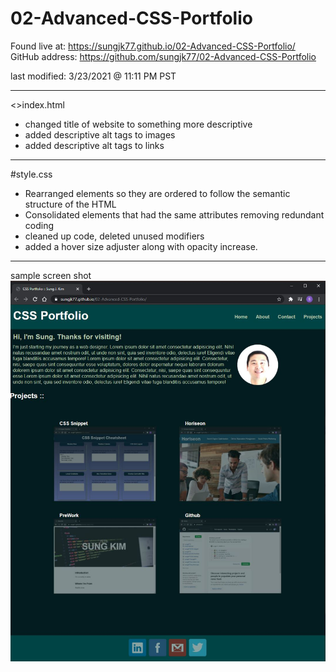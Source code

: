 # 02-Advanced-CSS-Portfolio
Found live at: https://sungjk77.github.io/02-Advanced-CSS-Portfolio/
GitHub address: https://github.com/sungjk77/02-Advanced-CSS-Portfolio

last modified: 3/23/2021 @ 11:11 PM PST


---------------------------------------
<>index.html
- changed title of website to something more descriptive
- added descriptive alt tags to images
- added descriptive alt tags to links

---------------------------------------
#style.css
- Rearranged elements so they are ordered to follow the semantic structure of the HTML
- Consolidated elements that had the same attributes removing redundant coding
- cleaned up code, deleted unused modifiers
- added a hover size adjuster along with opacity increase.

---------------------------------------
sample screen shot
![alt text](assets\images\ScreenCap01.JPG)






